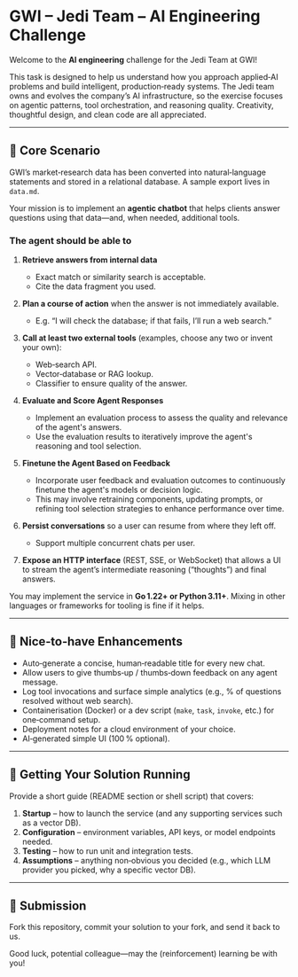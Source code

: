 # GWI – Jedi Team – AI Engineering Challenge

Welcome to the **AI engineering** challenge for the Jedi Team at GWI!

This task is designed to help us understand how you approach applied‐AI problems and build intelligent, production‑ready systems. The Jedi team owns and evolves the company’s AI infrastructure, so the exercise focuses on agentic patterns, tool orchestration, and reasoning quality. Creativity, thoughtful design, and clean code are all appreciated.

---

## 🧪 Core Scenario

GWI’s market‑research data has been converted into natural‑language statements and stored in a relational database. A sample export lives in `data.md`.

Your mission is to implement an **agentic chatbot** that helps clients answer questions using that data—and, when needed, additional tools.

### The agent should be able to

1. **Retrieve answers from internal data**  
   * Exact match or similarity search is acceptable.  
   * Cite the data fragment you used.

2. **Plan a course of action** when the answer is not immediately available.  
   * E.g. “I will check the database; if that fails, I’ll run a web search.”

3. **Call at least two external tools** (examples, choose any two or invent your own):  
   * Web‑search API.  
   * Vector‑database or RAG lookup.  
   * Classifier to ensure quality of the answer.

4. **Evaluate and Score Agent Responses**  
   * Implement an evaluation process to assess the quality and relevance of the agent's answers.  
   * Use the evaluation results to iteratively improve the agent's reasoning and tool selection.

5. **Finetune the Agent Based on Feedback**  
   * Incorporate user feedback and evaluation outcomes to continuously finetune the agent's models or decision logic.  
   * This may involve retraining components, updating prompts, or refining tool selection strategies to enhance performance over time.

6. **Persist conversations** so a user can resume from where they left off.  
   * Support multiple concurrent chats per user.

7. **Expose an HTTP interface** (REST, SSE, or WebSocket) that allows a UI to stream the agent’s intermediate reasoning (“thoughts”) and final answers.

You may implement the service in **Go 1.22+ or Python 3.11+**. Mixing in other languages or frameworks for tooling is fine if it helps.

---

## 🌟 Nice‑to‑have Enhancements

* Auto‑generate a concise, human‑readable title for every new chat.  
* Allow users to give thumbs‑up / thumbs‑down feedback on any agent message.  
* Log tool invocations and surface simple analytics (e.g., % of questions resolved without web search).  
* Containerisation (Docker) or a dev script (`make`, `task`, `invoke`, etc.) for one‑command setup.  
* Deployment notes for a cloud environment of your choice.  
* AI‑generated simple UI (100 % optional).

---

## 🚀 Getting Your Solution Running

Provide a short guide (README section or shell script) that covers:

1. **Startup** – how to launch the service (and any supporting services such as a vector DB).  
2. **Configuration** – environment variables, API keys, or model endpoints needed.  
3. **Testing** – how to run unit and integration tests.  
4. **Assumptions** – anything non‑obvious you decided (e.g., which LLM provider you picked, why a specific vector DB).

---

## 🧩 Submission

Fork this repository, commit your solution to your fork, and send it back to us.

Good luck, potential colleague—may the (reinforcement) learning be with you!
